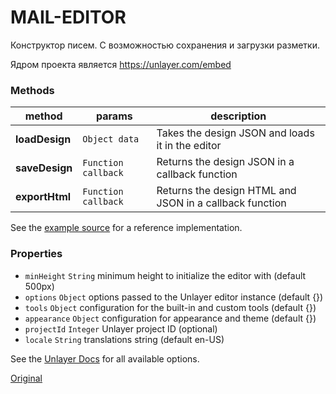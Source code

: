 # MAIL-EDITOR

Конструктор писем. С возможностью сохранения и загрузки разметки.

Ядром проекта является https://unlayer.com/embed

### Methods
| method          | params                   | description                                                    |
| --------------- | ------------------------ | -------------------------------------------------------------- |
| **loadDesign**  | `Object data`            | Takes the design JSON and loads it in the editor               |
| **saveDesign**  | `Function callback`      | Returns the design JSON in a callback function                 |
| **exportHtml**  | `Function callback`      | Returns the design HTML and JSON in a callback function        |

See the [example source](https://github.com/unlayer/vue-email-editor/tree/master/src) for a reference implementation.

### Properties

* `minHeight` `String` minimum height to initialize the editor with (default 500px)
* `options` `Object` options passed to the Unlayer editor instance (default {})
* `tools` `Object` configuration for the built-in and custom tools (default {})
* `appearance` `Object` configuration for appearance and theme (default {})
* `projectId` `Integer` Unlayer project ID (optional)
* `locale` `String` translations string (default en-US)

See the [Unlayer Docs](https://docs.unlayer.com/) for all available options.


[Original](https://github.com/unlayer/vue-email-editor)
